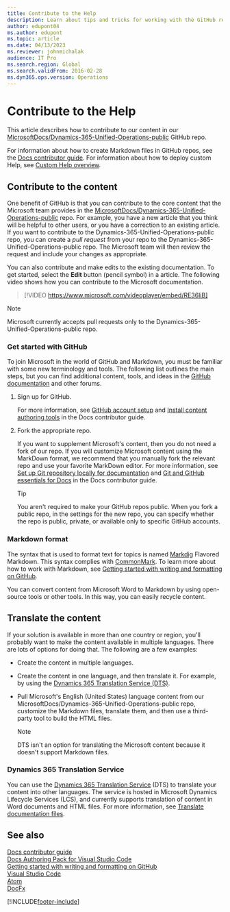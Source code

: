 ```yaml
---
title: Contribute to the Help
description: Learn about tips and tricks for working with the GitHub repos and Markdown files for finance and operations apps.
author: edupont04
ms.author: edupont
ms.topic: article
ms.date: 04/13/2023
ms.reviewer: johnmichalak
audience: IT Pro
ms.search.region: Global
ms.search.validFrom: 2016-02-28
ms.dyn365.ops.version: Operations
---
```


# Contribute to the Help

This article describes how to contribute to our content in our [MicrosoftDocs/Dynamics-365-Unified-Operations-public](https://github.com/MicrosoftDocs/Dynamics-365-Unified-Operations-public) GitHub repo.

For information about how to create Markdown files in GitHub repos, see the [Docs contributor guide](/contribute/). For information about how to deploy custom Help, see [Custom Help overview](custom-help-overview.md).

## Contribute to the content

One benefit of GitHub is that you can contribute to the core content that the Microsoft team provides in the [MicrosoftDocs/Dynamics-365-Unified-Operations-public](https://github.com/MicrosoftDocs/Dynamics-365-Unified-Operations-public) repo. For example, you have a new article that you think will be helpful to other users, or you have a correction to an existing article. If you want to contribute to the Dynamics-365-Unified-Operations-public repo, you can create a *pull request* from your repo to the Dynamics-365-Unified-Operations-public repo. The Microsoft team will then review the request and include your changes as appropriate.

You can also contribute and make edits to the existing documentation. To get started, select the **Edit** button (pencil symbol) in a article. The following video shows how you can contribute to the Microsoft documentation.

> [!VIDEO https://www.microsoft.com/videoplayer/embed/RE36liB]

> [!NOTE]
> Microsoft currently accepts pull requests only to the Dynamics-365-Unified-Operations-public repo.

### Get started with GitHub

To join Microsoft in the world of GitHub and Markdown, you must be familiar with some new terminology and tools. The following list outlines the main steps, but you can find additional content, tools, and ideas in the [GitHub documentation](https://help.github.com/en/github) and other forums.

1. Sign up for GitHub.

    For more information, see [GitHub account setup](/contribute/get-started-setup-github) and [Install content authoring tools](/contribute/get-started-setup-tools) in the Docs contributor guide.

2. Fork the appropriate repo.

    If you want to supplement Microsoft's content, then you do not need a fork of our repo. If you will customize Microsoft content using the MarkDown format, we recommend that you manually fork the relevant repo and use your favorite MarkDown editor. For more information, see [Set up Git repository locally for documentation](/contribute/get-started-setup-local) and [Git and GitHub essentials for Docs](/contribute/git-github-fundamentals) in the Docs contributor guide.

    > [!TIP]
    > You aren't required to make your GitHub repos public. When you fork a public repo, in the settings for the new repo, you can specify whether the repo is public, private, or available only to specific GitHub accounts.

### Markdown format

The syntax that is used to format text for topics is named [Markdig](https://github.com/lunet-io/markdig) Flavored Markdown. This syntax complies with [CommonMark](https://commonmark.org/). To learn more about how to work with Markdown, see [Getting started with writing and formatting on GitHub](https://help.github.com/articles/getting-started-with-writing-and-formatting-on-github/).

You can convert content from Microsoft Word to Markdown by using open-source tools or other tools. In this way, you can easily recycle content.

## Translate the content

If your solution is available in more than one country or region, you'll probably want to make the content available in multiple languages. There are lots of options for doing that. The following are a few examples:

* Create the content in multiple languages.
* Create the content in one language, and then translate it. For example, by using the [Dynamics 365 Translation Service (DTS)](#dynamics-365-translation-service).
* Pull Microsoft's English (United States) language content from our MicrosoftDocs/Dynamics-365-Unified-Operations-public repo, customize the Markdown files, translate them, and then use a third-party tool to build the HTML files.

    > [!NOTE]
    > DTS isn't an option for translating the Microsoft content because it doesn't support Markdown files.

### Dynamics 365 Translation Service

You can use the [Dynamics 365 Translation Service](../lifecycle-services/translation-service-overview.md) (DTS) to translate your content into other languages. The service is hosted in Microsoft Dynamics Lifecycle Services (LCS), and currently supports translation of content in Word documents and HTML files. For more information, see [Translate documentation files](../lifecycle-services/use-translation-service-ua.md).

## See also

[Docs contributor guide](/contribute/)  
[Docs Authoring Pack for Visual Studio Code](/contribute/how-to-write-docs-auth-pack)  
[Getting started with writing and formatting on GitHub](https://help.github.com/articles/getting-started-with-writing-and-formatting-on-github/)  
[Visual Studio Code](https://code.visualstudio.com/)  
[Atom](https://atom.io/)  
[DocFx](https://dotnet.github.io/docfx/)

[!INCLUDE[footer-include](../../../includes/footer-banner.md)]
